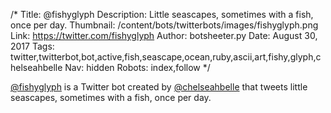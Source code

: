 /*
Title: @fishyglyph
Description: Little seascapes, sometimes with a fish, once per day.
Thumbnail: /content/bots/twitterbots/images/fishyglyph.png
Link: https://twitter.com/fishyglyph
Author: botsheeter.py
Date: August 30, 2017
Tags: twitter,twitterbot,bot,active,fish,seascape,ocean,ruby,ascii,art,fishy,glyph,chelseahbelle
Nav: hidden
Robots: index,follow
*/

[@fishyglyph](https://twitter.com/fishyglyph) is a Twitter bot created by [@chelseahbelle](https://twitter.com/chelseahbelle) that tweets little seascapes, sometimes with a fish, once per day.
